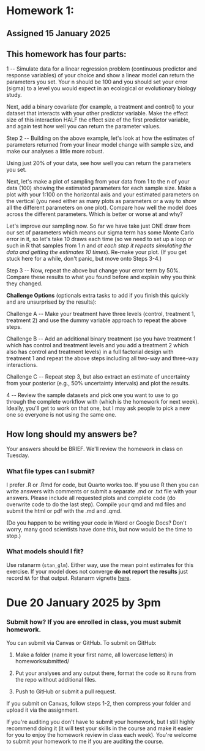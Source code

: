 # Homework 1: 
## Assigned 15 January 2025

## This homework has four parts:

1 -- Simulate data for a linear regression problem (continuous predictor and response variables) of your choice and show a linear model can return the parameters you set. Your n should be 100 and you should set your error (sigma) to a level you would expect in an ecological or evolutionary biology study. 

Next, add a binary covariate (for example, a treatment and control) to your dataset that interacts with your other predictor variable. Make the effect size of this interaction HALF the effect size of the first predictor variable, and again test how well you can return the parameter values.

Step 2 -- Building on the above example, let's look at how the estimates of parameters returned from your linear model change with sample size, and make our analyses a little more robust. 

Using just 20% of your data, see how well you can return the parameters you set.

Next, let's make a plot of sampling from your data from 1 to the n of your data (100) showing the estimated parameters for each sample size. Make a plot with your 1:100 on the horizontal axis and your estimated parameters on the vertical (you need either as many plots as parameters or a way to show all the different parameters
 on one plot). Compare how well the model does across the different parameters. Which is better or worse at and why? 

Let's improve our sampling now. So far we have take just ONE draw from our set of parameters which means our sigma term has some Monte Carlo error in it, so let's take 10 draws each time (so we need to set up a loop or such in R that samples from 1:n and _at each step it repeats simulating the data and getting the estimates 10 times_). Re-make your plot. (If you get stuck here for a while, don't panic, but move onto Steps 3-4.)

Step 3 -- Now, repeat the above but change your error term by 50%. Compare these results to what you found before and explain why you think they changed. 

**Challenge Options** (optionals extra tasks to add if you finish this quickly and are unsurprised by the results): 

Challenge A -- Make your treatment have three levels (control, treatment 1, treatment 2) and use the dummy variable approach to repeat the above steps. 

Challenge B -- Add an additional binary treatment (so you have treatment 1 which has control and treatment levels and you add a treatment 2 which also has control and treatment levels) in a full factorial design with treatment 1 and repeat the above steps including all two-way and three-way interactions. 

Challenge C -- Repeat step 3, but also extract an estimate of uncertainty from your posterior (e.g., 50% uncertainty intervals) and plot the results. 

4 -- Review the sample datasets and pick one you want to use to go through the complete workflow with (which is the homework for next week). Ideally, you'll get to work on that one, but I may ask people to pick a new one so everyone is not using the same one. 


## How long should my answers be?
Your answers should be BRIEF. We'll review the homework in class on Tuesday. 

### What file types can I submit?
I prefer .R or .Rmd for code, but Quarto works too. If you use R then you can write answers with comments or submit a separate .md or .txt file with your answers. Please include all requested plots and complete code (do overwrite code to do the last step). Compile your qmd and md files and submit the html or pdf with the .md and .qmd.

(Do you happen to be writing your code in Word or Google Docs? Don't worry, many good scientists have done this, but now would be the time to stop.)

### What models should I fit?
Use rstanarm (`stan_glm`). Either way, use the mean point estimates for this exercise. If your model does not converge **do not report the results** just record `NA` for that output. Rstanarm vignette [here](https://cran.r-project.org/web/packages/rstanarm/vignettes/rstanarm.html).

# Due 20 January 2025 by 3pm

### Submit how? If you are enrolled in class, you must submit homework.
You can submit via Canvas or GitHub. To submit on GitHub:

1. Make a folder (name it your first name, all lowercase letters) in homeworksubmitted/

2. Put your analyses and any output there, format the code so it runs from the repo without additional files.

3. Push to GitHub or submit a pull request. 

If you submit on Canvas, follow steps 1-2, then compress your folder and upload it via the assignment. 

If you're auditing you don't have to submit your homework, but I still highly recommend doing it (it will test your skills in the course and make it easier for you to enjoy the homework review in class each week). You're welcome to submit your homework to me if you are auditing the course.  
